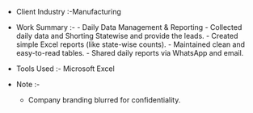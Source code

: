 - Client Industry :-Manufacturing

- Work Summary :-
      - Daily Data Management & Reporting
      - Collected daily data and Shorting Statewise and provide the leads.
      - Created simple Excel reports (like state-wise counts).
      - Maintained clean and easy-to-read tables.
      - Shared daily reports via WhatsApp and email.

- Tools Used :- Microsoft Excel

- Note :-
   - Company branding blurred for confidentiality.

